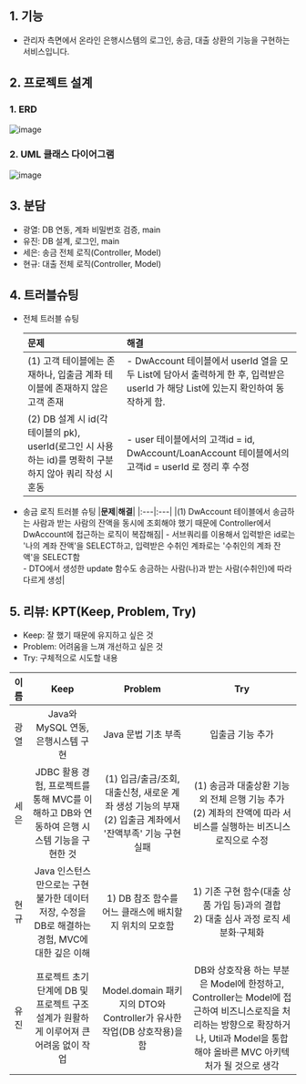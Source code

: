 ## 1. 기능
- 관리자 측면에서 온라인 은행시스템의 로그인, 송금, 대출 상환의 기능을 구현하는 서비스입니다.

## 2. 프로젝트 설계
### 1. ERD
![image](https://github.com/wkdyujin/Java-BankSystem/assets/151622822/c6576524-3d6c-449e-9b24-8e92ee257134)

### 2. UML 클래스 다이어그램
![image](https://github.com/wkdyujin/Java-BankSystem/assets/69359774/82752ece-a0b2-4500-89ce-0eb965e9500c)


## 3. 분담
- 광열: DB 연동, 계좌 비밀번호 검증, main
- 유진: DB 설계, 로그인, main
- 세은: 송금 전체 로직(Controller, Model)
- 현규: 대출 전체 로직(Controller, Model)

## 4. 트러블슈팅
- 전체 트러블 슈팅
  
  |**문제**|**해결**|
  |:---|:---|
  |(1) 고객 테이블에는 존재하나, 입출금 계좌 테이블에 존재하지 않은 고객 존재|- DwAccount 테이블에서 userId 열을 모두 List에 담아서 출력하게 한 후, 입력받은 userId 가 해당 List에 있는지 확인하여 동작하게 함.|
  |(2) DB 설계 시 id(각 테이블의 pk), userId(로그인 시 사용하는 id)를 명확히 구분하지 않아 쿼리 작성 시 혼동|- user 테이블에서의 고객id = id, DwAccount/LoanAccount 테이블에서의 고객id = userId 로 정리 후 수정|
- 송금 로직 트러블 슈팅
  |**문제**|**해결**|
  |:---|:---|
  |(1) DwAccount 테이블에서 송금하는 사람과 받는 사람의 잔액을 동시에 조회해야 했기 때문에 Controller에서 DwAccount에 접근하는 로직이 복잡해짐| - 서브쿼리를 이용해서 입력받은 id로는 '나의 계좌 잔액'을 SELECT하고, 입력받은 수취인 계좌로는 '수취인의 계좌 잔액'을 SELECT함 <br/> - DTO에서 생성한 update 함수도 송금하는 사람(나)과 받는 사람(수취인)에 따라 다르게 생성|


## 5. 리뷰: KPT(Keep, Problem, Try)
- Keep: 잘 했기 때문에 유지하고 싶은 것
- Problem: 어려움을 느껴 개선하고 싶은 것
- Try: 구체적으로 시도할 내용

|**이름**|**Keep**|**Problem**|**Try**|
|:---:|:---:|:---:|:---:|
|광열|Java와 MySQL 연동, 은행시스템 구현|Java 문법 기초 부족|입출금 기능 추가|
|세은|JDBC 활용 경험, 프로젝트를 통해 MVC를 이해하고 DB와 연동하여 은행 시스템 기능을 구현한 것|(1) 입금/출금/조회, 대출신청, 새로운 계좌 생성 기능의 부재 <br/> (2) 입출금 계좌에서 '잔액부족' 기능 구현 실패|(1) 송금과 대출상환 기능 외 전체 은행 기능 추가 <br/> (2) 계좌의 잔액에 따라 서비스를 실행하는 비즈니스 로직으로 수정|
|현규|Java 인스턴스만으로는 구현 불가한 데이터 저장, 수정을 DB로 해결하는 경험, MVC에 대한 깊은 이해|1) DB 참조 함수를 어느 클래스에 배치할지 위치의 모호함|1) 기존 구현 함수(대출 상품 가입 등)과의 결합 <br/> 2) 대출 심사 과정 로직 세분화·구체화|
|유진|프로젝트 초기 단계에 DB 및 프로젝트 구조 설계가 원활하게 이루어져 큰 어려움 없이 작업|Model.domain 패키지의 DTO와 Controller가 유사한 작업(DB 상호작용)을 함|DB와 상호작용 하는 부분은 Model에 한정하고, Controller는 Model에 접근하여 비즈니스로직을 처리하는 방향으로 확장하거나, Util과 Model을 통합해야 올바른 MVC 아키텍처가 될 것으로 생각|

